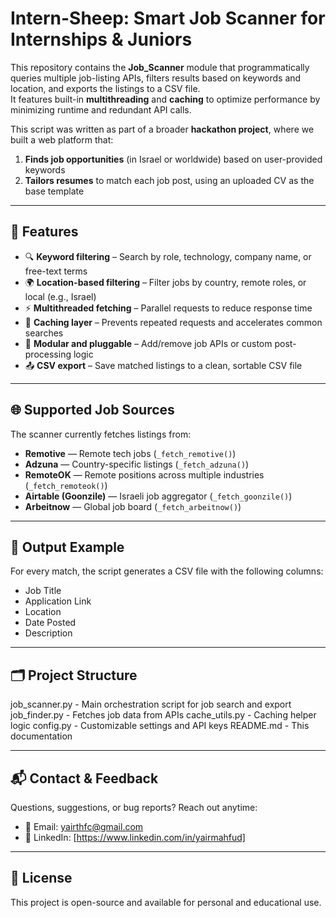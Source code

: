 # Intern-Sheep: Smart Job Scanner for Internships & Juniors

This repository contains the **Job_Scanner** module that programmatically queries multiple job-listing APIs, filters results based on keywords and location, and exports the listings to a CSV file.  
It features built-in **multithreading** and **caching** to optimize performance by minimizing runtime and redundant API calls.

This script was written as part of a broader **hackathon project**, where we built a web platform that:
1. **Finds job opportunities** (in Israel or worldwide) based on user-provided keywords  
2. **Tailors resumes** to match each job post, using an uploaded CV as the base template

---

## 🚀 Features
- 🔍 **Keyword filtering** – Search by role, technology, company name, or free-text terms  
- 🌍 **Location-based filtering** – Filter jobs by country, remote roles, or local (e.g., Israel)  
- ⚡ **Multithreaded fetching** – Parallel requests to reduce response time  
- 🧠 **Caching layer** – Prevents repeated requests and accelerates common searches  
- 🔧 **Modular and pluggable** – Add/remove job APIs or custom post-processing logic  
- 📤 **CSV export** – Save matched listings to a clean, sortable CSV file  

---

## 🌐 Supported Job Sources

The scanner currently fetches listings from:

- **Remotive** — Remote tech jobs (`_fetch_remotive()`)  
- **Adzuna** — Country-specific listings (`_fetch_adzuna()`)  
- **RemoteOK** — Remote positions across multiple industries (`_fetch_remoteok()`)  
- **Airtable (Goonzile)** — Israeli job aggregator (`_fetch_goonzile()`)  
- **Arbeitnow** — Global job board (`_fetch_arbeitnow()`)

---

## 📄 Output Example

For every match, the script generates a CSV file with the following columns:

- Job Title  
- Application Link  
- Location  
- Date Posted  
- Description  

---

## 🗂️ Project Structure
job_scanner.py - Main orchestration script for job search and export
job_finder.py - Fetches job data from APIs
cache_utils.py - Caching helper logic
config.py - Customizable settings and API keys
README.md - This documentation

---

## 📬 Contact & Feedback

Questions, suggestions, or bug reports? Reach out anytime:

- 📧 Email: yairthfc@gmail.com
- 🔗 LinkedIn: [https://www.linkedin.com/in/yairmahfud]

---

## 📜 License

This project is open-source and available for personal and educational use.
